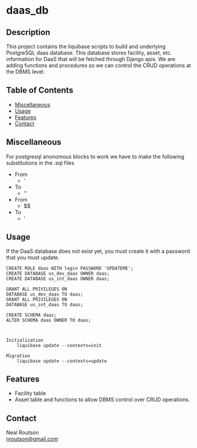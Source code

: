 # daas_db

## Description

This project contains the liquibase scripts to build and underlying PostgreSQL daas database.  This database stores facility, asset, etc. information for DaaS that will be fetched through Django apis.  We are adding functions and procedures so we can control the CRUD operations at the DBMS level.


## Table of Contents

- [Miscellaneous](#miscellaneous)
- [Usage](#usage)
- [Features](#features)
- [Contact](#contact)

## Miscellaneous
For postgresql anonomous blocks to work we have to make the following substitutions in the .sql files

- From
  - '
- To
  - ''
- From
  - \$$
- To
  - '

## Usage
If the DaaS database does not exist yet, you must create it with a password that you must update. 

    CREATE ROLE daas WITH login PASSWORD 'UPDATEME';
    CREATE DATABASE us_dev_daas OWNER daas;
    CREATE DATABASE us_int_daas OWNER daas;

    GRANT ALL PRIVILEGES ON
    DATABASE us_dev_daas TO daas;
    GRANT ALL PRIVILEGES ON
    DATABASE us_int_daas TO daas;
    
    CREATE SCHEMA daas;
    ALTER SCHEMA daas OWNER TO daas;

#
    Initialization
        liquibase update --contexts=init

    Migration
        liquibase update --contexts=update


## Features
- Facility table
- Asset table and functions to allow DBMS control over CRUD operations.

## Contact
Neal Routson  
nroutson@gmail.com
